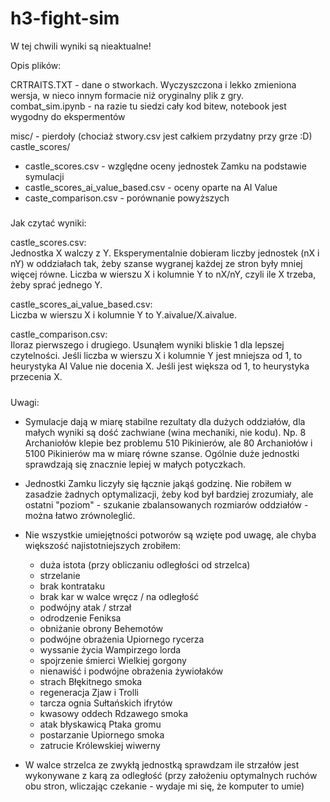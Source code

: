 # h3-fight-sim

W tej chwili wyniki są nieaktualne!

Opis plików:

CRTRAITS.TXT - dane o stworkach. Wyczyszczona i lekko zmieniona wersja, w nieco innym formacie niż oryginalny plik z gry.  
combat_sim.ipynb - na razie tu siedzi cały kod bitew, notebook jest wygodny do ekspermentów

misc/ - pierdoły (chociaż stwory.csv jest całkiem przydatny przy grze :D)  
castle_scores/  
 - castle_scores.csv - względne oceny jednostek Zamku na podstawie symulacji  
 - castle_scores_ai_value_based.csv - oceny oparte na AI Value  
 - caste_comparison.csv - porównanie powyższych
  
#####  

Jak czytać wyniki:

castle_scores.csv:  
  Jednostka X walczy z Y. Eksperymentalnie dobieram liczby jednostek (nX i nY) w oddziałach tak, żeby szanse wygranej każdej ze stron były mniej więcej równe. Liczba w wierszu X i kolumnie Y to nX/nY, czyli ile X trzeba, żeby sprać jednego Y.
  
castle_scores_ai_value_based.csv:  
  Liczba w wierszu X i kolumnie Y to Y.aivalue/X.aivalue.
  
castle_comparison.csv:  
  Iloraz pierwszego i drugiego. Usunąłem wyniki bliskie 1 dla lepszej czytelności. Jeśli liczba w wierszu X i kolumnie Y jest mniejsza od 1, to heurystyka AI Value nie docenia X. Jeśli jest większa od 1, to heurystyka przecenia X.
  
#####

Uwagi:

- Symulacje dają w miarę stabilne rezultaty dla dużych oddziałów, dla małych wyniki są dość zachwiane (wina mechaniki, nie kodu). Np. 8 Archaniołów klepie bez problemu 510 Pikinierów, ale 80 Archaniołów i 5100 Pikinierów ma w miarę równe szanse. Ogólnie duże jednostki sprawdzają się znacznie lepiej w małych potyczkach.

- Jednostki Zamku liczyły się łącznie jakąś godzinę. Nie robiłem w zasadzie żadnych optymalizacji, żeby kod był bardziej zrozumiały, ale ostatni "poziom" - szukanie zbalansowanych rozmiarów oddziałów - można łatwo zrównoleglić.

- Nie wszystkie umiejętności potworów są wzięte pod uwagę, ale chyba większość najistotniejszych zrobiłem:
    - duża istota (przy obliczaniu odległości od strzelca)
    - strzelanie
    - brak kontrataku
    - brak kar w walce wręcz / na odległość
    - podwójny atak / strzał
    - odrodzenie Feniksa
    - obniżanie obrony Behemotów
    - podwójne obrażenia Upiornego rycerza
    - wyssanie życia Wampirzego lorda
    - spojrzenie śmierci Wielkiej gorgony
    - nienawiść i podwójne obrażenia żywiołaków
    - strach Błękitnego smoka
    - regeneracja Zjaw i Trolli
    - tarcza ognia Sułtańskich ifrytów
    - kwasowy oddech Rdzawego smoka
    - atak błyskawicą Ptaka gromu
    - postarzanie Upiornego smoka
    - zatrucie Królewskiej wiwerny
    
- W walce strzelca ze zwykłą jednostką sprawdzam ile strzałów jest wykonywane z karą za odległość (przy założeniu optymalnych ruchów obu stron, wliczając czekanie - wydaje mi się, że komputer to umie)
